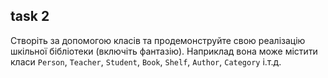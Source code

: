 ## task 2
 Створіть за допомогою класів та продемонструйте свою реалізацію шкільної бібліотеки (включіть фантазію). Наприклад вона може містити класи `Person`, `Teacher`, `Student`, `Book`, `Shelf`, `Author`, `Category` і.т.д.